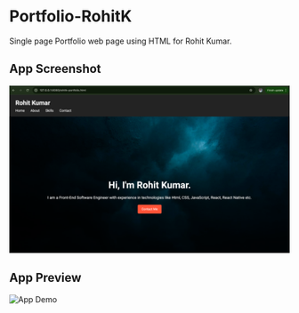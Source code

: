 # Portfolio-RohitK

Single page Portfolio web page using HTML for Rohit Kumar.

## App Screenshot

![App Screenshot](assets/app-ss.png)

## App Preview

![App Demo](assets/portfolio-rohitk.gif)
